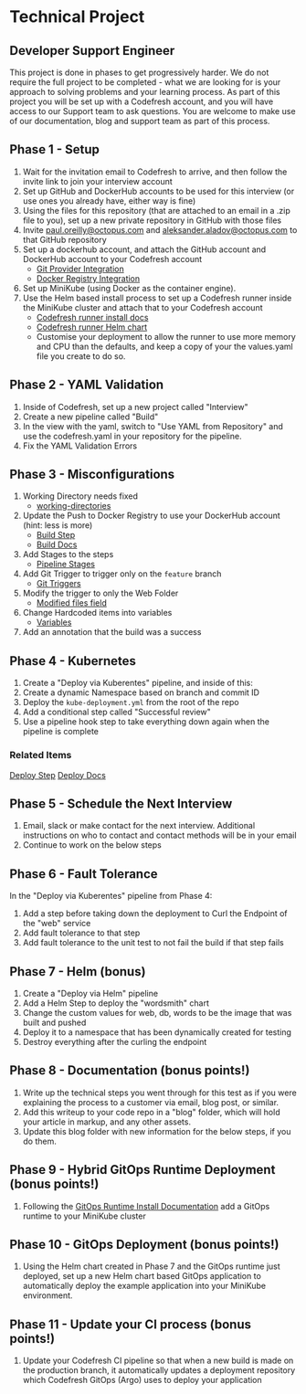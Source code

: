 # Technical Project
## Developer Support Engineer

This project is done in phases to get progressively harder. We do not require the full project to be completed - what we are looking for is your approach to solving problems and your learning process. As part of this project you will be set up with a Codefresh account, and you will have access to our Support team to ask questions. You are welcome to make use of our documentation, blog and support team as part of this process.


## Phase 1 - Setup

1. Wait for the invitation email to Codefresh to arrive, and then follow the invite link to join your interview account
2. Set up GitHub and DockerHub accounts to be used for this interview (or use ones you already have, either way is fine)
3. Using the files for this repository (that are attached to an email in a .zip file to you), set up a new private repository in GitHub with those files
4. Invite paul.oreilly@octopus.com and aleksander.aladov@octopus.com to that GitHub repository
5. Set up a dockerhub account, and attach the GitHub account and DockerHub account to your Codefresh account
    - [Git Provider Integration](https://codefresh.io/docs/docs/integrations/git-providers/)
    - [Docker Registry Integration](https://codefresh.io/docs/docs/integrations/docker-registries/)
6. Set up MiniKube (using Docker as the container engine).
7. Use the Helm based install process to set up a Codefresh runner inside the MiniKube cluster and attach that to your Codefresh account
     - [Codefresh runner install docs](https://codefresh.io/docs/docs/installation/runner/install-codefresh-runner/)
     - [Codefresh runner Helm chart](https://github.com/codefresh-io/venona/tree/release-1.0/charts/cf-runtime)
     - Customise your deployment to allow the runner to use more memory and CPU than the defaults, and keep a copy of your the values.yaml file you create to do so.


## Phase 2 - YAML Validation

1. Inside of Codefresh, set up a new project called "Interview"
2. Create a new pipeline called "Build"
3. In the view with the yaml, switch to "Use YAML from Repository" and use the codefresh.yaml in your repository for the pipeline.
6. Fix the YAML Validation Errors

## Phase 3 - Misconfigurations

1. Working Directory needs fixed
    - [working-directories](https://codefresh.io/docs/docs/codefresh-yaml/what-is-the-codefresh-yaml/#working-directories)
2. Update the Push to Docker Registry to use your DockerHub account (hint: less is more)
    - [Build Step](https://codefresh.io/steps/step/build)
    - [Build Docs](https://codefresh.io/docs/docs/codefresh-yaml/steps/build/)
4. Add Stages to the steps
    - [Pipeline Stages](https://codefresh.io/docs/docs/codefresh-yaml/stages/)
5. Add Git Trigger to trigger only on the `feature` branch
    - [Git Triggers](https://codefresh.io/docs/docs/configure-ci-cd-pipeline/triggers/git-triggers/)
6. Modify the trigger to only the Web Folder
    - [Modified files field](https://codefresh.io/docs/docs/configure-ci-cd-pipeline/triggers/git-triggers/#using-the-modified-files-field-to-constrain-triggers-to-specific-folderfiles)
7. Change Hardcoded items into variables
    - [Variables](https://codefresh.io/docs/docs/codefresh-yaml/variables/)
8. Add an annotation that the build was a success

## Phase 4 - Kubernetes

1. Create a "Deploy via Kuberentes" pipeline, and inside of this:
2. Create a dynamic Namespace based on branch and commit ID
3. Deploy the `kube-deployment.yml` from the root of the repo
4. Add a conditional step called "Successful review"
5. Use a pipeline hook step to take everything down again when the pipeline is complete

### Related Items

[Deploy Step](https://codefresh.io/steps/step/deploy)
[Deploy Docs](https://codefresh.io/docs/docs/codefresh-yaml/steps/deploy/)

## Phase 5 - Schedule the Next Interview

1. Email, slack or make contact for the next interview. Additional instructions on who to contact and contact methods will be in your email
2. Continue to work on the below steps

## Phase 6 - Fault Tolerance

In the "Deploy via Kuberentes" pipeline from Phase 4:
1. Add a step before taking down the deployment to Curl the Endpoint of the "web" service
2. Add fault tolerance to that step
3. Add fault tolerance to the unit test to not fail the build if that step fails

## Phase 7 - Helm (bonus)

1. Create a "Deploy via Helm" pipeline
2. Add a Helm Step to deploy the "wordsmith" chart
3. Change the custom values for web, db, words to be the image that was built and pushed
4. Deploy it to a namespace that has been dynamically created for testing
5. Destroy everything after the curling the endpoint

## Phase 8 - Documentation (bonus points!)

1. Write up the technical steps you went through for this test as if you were explaining the process to a customer via email, blog post, or similar.
2. Add this writeup to your code repo in a "blog" folder, which will hold your article in markup, and any other assets.
3. Update this blog folder with new information for the below steps, if you do them.

## Phase 9 - Hybrid GitOps Runtime Deployment (bonus points!)

1. Following the [GitOps Runtime Install Documentation](https://codefresh.io/docs/docs/installation/gitops/hybrid-gitops-helm-installation/) add a GitOps runtime to your MiniKube cluster

## Phase 10 - GitOps Deployment (bonus points!)

1. Using the Helm chart created in Phase 7 and the GitOps runtime just deployed, set up a new Helm chart based GitOps application to automatically deploy the example application into your MiniKube environment.

## Phase 11 - Update your CI process (bonus points!)

1. Update your Codefresh CI pipeline so that when a new build is made on the production branch, it automatically updates a deployment repository which Codefresh GitOps (Argo) uses to deploy your application
